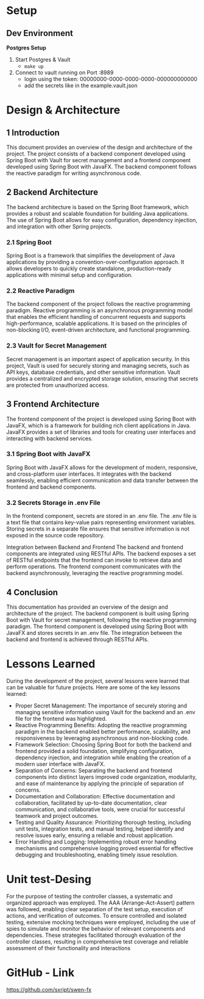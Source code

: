# Setup
## Dev Environment
**Postgres Setup**
1. Start Postgres & Vault
   - `make up`
2. Connect to vault running on Port :8989
   - login using the token: 00000000-0000-0000-0000-000000000000
   - add the secrets like in the example.vault.json

# Design & Architecture

## 1 Introduction
This document provides an overview of the design and architecture of the project. The project consists of a backend component developed using Spring Boot with Vault for secret management and a frontend component developed using Spring Boot with JavaFX. The backend component follows the reactive paradigm for writing asynchronous code.

## 2 Backend Architecture
The backend architecture is based on the Spring Boot framework, which provides a robust and scalable foundation for building Java applications. The use of Spring Boot allows for easy configuration, dependency injection, and integration with other Spring projects.

### 2.1 Spring Boot

Spring Boot is a framework that simplifies the development of Java applications by providing a convention-over-configuration approach. It allows developers to quickly create standalone, production-ready applications with minimal setup and configuration.

### 2.2 Reactive Paradigm

The backend component of the project follows the reactive programming paradigm. Reactive programming is an asynchronous programming model that enables the efficient handling of concurrent requests and supports high-performance, scalable applications. It is based on the principles of non-blocking I/O, event-driven architecture, and functional programming.

### 2.3 Vault for Secret Management

Secret management is an important aspect of application security. In this project, Vault is used for securely storing and managing secrets, such as API keys, database credentials, and other sensitive information. Vault provides a centralized and encrypted storage solution, ensuring that secrets are protected from unauthorized access.

## 3 Frontend Architecture
The frontend component of the project is developed using Spring Boot with JavaFX, which is a framework for building rich client applications in Java. JavaFX provides a set of libraries and tools for creating user interfaces and interacting with backend services.

### 3.1 Spring Boot with JavaFX

Spring Boot with JavaFX allows for the development of modern, responsive, and cross-platform user interfaces. It integrates with the backend seamlessly, enabling efficient communication and data transfer between the frontend and backend components.

### 3.2 Secrets Storage in .env File

In the frontend component, secrets are stored in an .env file. The .env file is a text file that contains key-value pairs representing environment variables. Storing secrets in a separate file ensures that sensitive information is not exposed in the source code repository.

Integration between Backend and Frontend
The backend and frontend components are integrated using RESTful APIs. The backend exposes a set of RESTful endpoints that the frontend can invoke to retrieve data and perform operations. The frontend component communicates with the backend asynchronously, leveraging the reactive programming model.

## 4 Conclusion
This documentation has provided an overview of the design and architecture of the project. The backend component is built using Spring Boot with Vault for secret management, following the reactive programming paradigm. The frontend component is developed using Spring Boot with JavaFX and stores secrets in an .env file. The integration between the backend and frontend is achieved through RESTful APIs.

# Lessons Learned

During the development of the project, several lessons were learned that can be valuable for future projects. Here are some of the key lessons learned:
- Proper Secret Management: The importance of securely storing and managing sensitive information using Vault for the backend and an .env file for the frontend was highlighted.
- Reactive Programming Benefits: Adopting the reactive programming paradigm in the backend enabled better performance, scalability, and responsiveness by leveraging asynchronous and non-blocking code.
- Framework Selection: Choosing Spring Boot for both the backend and frontend provided a solid foundation, simplifying configuration, dependency injection, and integration while enabling the creation of a modern user interface with JavaFX.
- Separation of Concerns: Separating the backend and frontend components into distinct layers improved code organization, modularity, and ease of maintenance by applying the principle of separation of concerns.
- Documentation and Collaboration: Effective documentation and collaboration, facilitated by up-to-date documentation, clear communication, and collaborative tools, were crucial for successful teamwork and project outcomes.
- Testing and Quality Assurance: Prioritizing thorough testing, including unit tests, integration tests, and manual testing, helped identify and resolve issues early, ensuring a reliable and robust application.
- Error Handling and Logging: Implementing robust error handling mechanisms and comprehensive logging proved essential for effective debugging and troubleshooting, enabling timely issue resolution.



# Unit test-Desing
For the purpose of testing the controller classes, a systematic and organized approach was employed. The AAA (Arrange-Act-Assert) pattern was followed, enabling clear separation of the test setup, execution of actions, and verification of outcomes. To ensure controlled and isolated testing, extensive mocking techniques were employed, including the use of spies to simulate and monitor the behavior of relevant components and dependencies. These strategies facilitated thorough evaluation of the controller classes, resulting in comprehensive test coverage and reliable assessment of their functionality and interactions

# GitHub - Link
https://github.com/sxript/swen-fx
